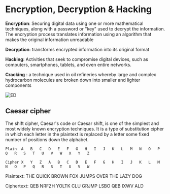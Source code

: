 # Encryption, Decryption & Hacking

**Encryption**: Securing digital data using one or more mathematical techniques, along with a password or "key" used to decrypt the information. The encryption process translates information using an algorithm that makes the original information unreadable

**Decryption**:  transforms encrypted information into its original format

**Hacking**: Activities that seek to compromise digital devices, such as computers, smartphones, tablets, and even entire networks.

**Cracking** :  a technique used in oil refineries whereby large and complex hydrocarbon molecules are broken down into smaller and lighter components

![ED](https://letstalkscience.ca/sites/default/files/styles/width_800px/public/2020-02/symmetric_key_encryption.png?itok=REoDd9CO)

## Caesar cipher
The shift cipher, Caesar's code or Caesar shift, is one of the simplest and most widely known encryption techniques. It is a type of substitution cipher in which each letter in the plaintext is replaced by a letter some fixed number of positions down the alphabet.

`Plain	A	B	C	D	E	F	G	H	I	J	K	L	M	N	O	P	Q	R	S	T	U	V	W	X	Y	Z`

`Cipher	X	Y	Z	A	B	C	D	E	F	G	H	I	J	K	L	M	N	O	P	Q	R	S	T	U	V	W`


Plaintext:  THE QUICK BROWN FOX JUMPS OVER THE LAZY DOG

Ciphertext: QEB NRFZH YOLTK CLU GRJMP LSBO QEB IXWV ALD